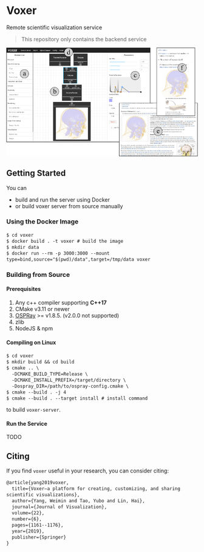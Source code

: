 # Voxer

Remote scientific visualization service

> This repository only contains the backend service

![teaser](teaser.png)

## Getting Started

You can
- build and run the server using Docker 
- or build voxer server from source manually

### Using the Docker Image

``` shell
$ cd voxer
$ docker build . -t voxer # build the image
$ mkdir data
$ docker run --rm -p 3000:3000 --mount type=bind,source="$(pwd)/data",target=/tmp/data voxer
```

### Building from Source

#### Prerequisites
1. Any c++ compiler supporting **C++17**
1. CMake v3.11 or newer
1. [OSPRay](http://www.ospray.org) >= v1.8.5. (v2.0.0 not supported)
1. zlib
1. NodeJS & npm

#### Compiling on Linux

``` shell
$ cd voxer
$ mkdir build && cd build
$ cmake .. \
  -DCMAKE_BUILD_TYPE=Release \
  -DCMAKE_INSTALL_PREFIX=/target/directory \
  -Dospray_DIR=/path/to/ospray-config.cmake \
$ cmake --build . -j 4
$ cmake --build . --target install # install command 
```

to build `voxer-server`.

#### Run the Service

TODO

## Citing
If you find `voxer` useful in your research, you can consider citing:
```
@article{yang2019voxer,
  title={Voxer—a platform for creating, customizing, and sharing scientific visualizations},
  author={Yang, Weimin and Tao, Yubo and Lin, Hai},
  journal={Journal of Visualization},
  volume={22},
  number={6},
  pages={1161--1176},
  year={2019},
  publisher={Springer}
}
```